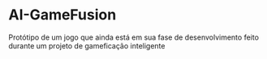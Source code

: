# AI-GameFusion
Protótipo de um jogo que ainda está  em sua fase de desenvolvimento feito durante um projeto de gameficação inteligente
